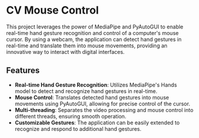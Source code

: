 # CV Mouse Control
This project leverages the power of MediaPipe and PyAutoGUI to enable real-time hand gesture recognition and control of a computer's mouse cursor. By using a webcam, the application can detect hand gestures in real-time and translate them into mouse movements, providing an innovative way to interact with digital interfaces.

## Features

- **Real-time Hand Gesture Recognition**: Utilizes MediaPipe's Hands model to detect and recognize hand gestures in real-time.
- **Mouse Control**: Translates detected hand gestures into mouse movements using PyAutoGUI, allowing for precise control of the cursor.
- **Multi-threading**: Separates the video processing and mouse control into different threads, ensuring smooth operation.
- **Customizable Gestures**: The application can be easily extended to recognize and respond to additional hand gestures.
